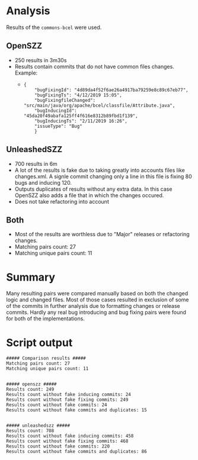 # Analysis

Results of the `commons-bcel` were used.

## OpenSZZ

- 250 results in 3m30s
- Results contain commits that do not have common files changes. Example:
  - ```
    {
        "bugFixingId": "4d89da4f52f6ae26a4917ba79259e8c89c67eb77",
        "bugFixingTs": "4/12/2019 15:05",
        "bugFixingfileChanged": "src/main/java/org/apache/bcel/classfile/Attribute.java",
        "bugInducingId": "45da20f49abafa125ff4f616e8312b89fbd1f139",
        "bugInducingTs": "2/11/2019 16:26",
        "issueType": "Bug"
        }
    ```

## UnleashedSZZ

- 700 results in 6m
- A lot of the results is fake due to taking greatly into accounts files like changes.xml.
  A signle commit changing only a line in this file is fixing 80 bugs and inducing 120.
- Outputs duplicates of results without any extra data. In this case OpenSZZ also adds a file that in which the changes occured.
- Does not take refactoring into account

## Both

- Most of the results are worthless due to "Major" releases or refactoring changes.
- Matching pairs count: 27
- Matching unique pairs count: 11

# Summary

Many resulting pairs were compared manually based on both the changed logic and changed files.
Most of those cases resulted in exclusion of some of the commits in further analysis due to formatting changes or release commits.
Hardly any real bug introducing and bug fixing pairs were found for both of the implementations.

# Script output

```
##### Comparison results #####
Matching pairs count: 27
Matching unique pairs count: 11


##### openszz #####
Results count: 249
Results count without fake inducing commits: 24
Results count without fake fixing commits: 249
Results count without fake commits: 24
Results count without fake commits and duplicates: 15


##### unleashedszz #####
Results count: 708
Results count without fake inducing commits: 458
Results count without fake fixing commits: 468
Results count without fake commits: 220
Results count without fake commits and duplicates: 86
```
